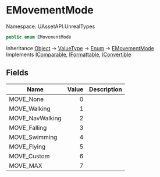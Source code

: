 # EMovementMode

Namespace: UAssetAPI.UnrealTypes

```csharp
public enum EMovementMode
```

Inheritance [Object](https://docs.microsoft.com/en-us/dotnet/api/system.object) → [ValueType](https://docs.microsoft.com/en-us/dotnet/api/system.valuetype) → [Enum](https://docs.microsoft.com/en-us/dotnet/api/system.enum) → [EMovementMode](./uassetapi.unrealtypes.emovementmode.md)<br>
Implements [IComparable](https://docs.microsoft.com/en-us/dotnet/api/system.icomparable), [IFormattable](https://docs.microsoft.com/en-us/dotnet/api/system.iformattable), [IConvertible](https://docs.microsoft.com/en-us/dotnet/api/system.iconvertible)

## Fields

| Name | Value | Description |
| --- | --: | --- |
| MOVE_None | 0 |  |
| MOVE_Walking | 1 |  |
| MOVE_NavWalking | 2 |  |
| MOVE_Falling | 3 |  |
| MOVE_Swimming | 4 |  |
| MOVE_Flying | 5 |  |
| MOVE_Custom | 6 |  |
| MOVE_MAX | 7 |  |
